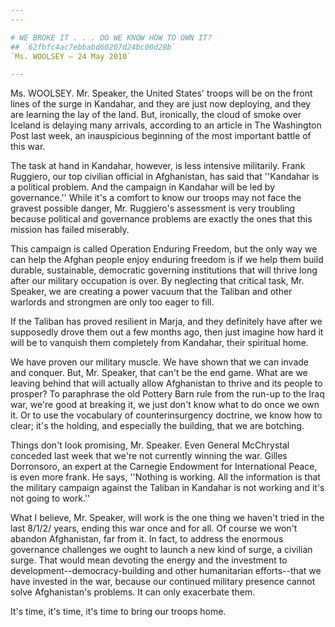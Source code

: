 ```yaml
---
---

# WE BROKE IT . . . DO WE KNOW HOW TO OWN IT?
## `62fbfc4ac7ebbabd60207d24bc00d28b`
`Ms. WOOLSEY — 24 May 2010`

---
```



Ms. WOOLSEY. Mr. Speaker, the United States' troops will be on the 
front lines of the surge in Kandahar, and they are just now deploying, 
and they are learning the lay of the land. But, ironically, the cloud 
of smoke over Iceland is delaying many arrivals, according to an 
article in The Washington Post last week, an inauspicious beginning of 
the most important battle of this war.

The task at hand in Kandahar, however, is less intensive militarily. 
Frank Ruggiero, our top civilian official in Afghanistan, has said that 
''Kandahar is a political problem. And the campaign in Kandahar will be 
led by governance.'' While it's a comfort to know our troops may not 
face the gravest possible danger, Mr. Ruggiero's assessment is very 
troubling because political and governance problems are exactly the 
ones that this mission has failed miserably.

This campaign is called Operation Enduring Freedom, but the only way 
we can help the Afghan people enjoy enduring freedom is if we help them 
build durable, sustainable, democratic governing institutions that will 
thrive long after our military occupation is over. By neglecting that 
critical task, Mr. Speaker, we are creating a power vacuum that the 
Taliban and other warlords and strongmen are only too eager to fill.

If the Taliban has proved resilient in Marja, and they definitely 
have after we supposedly drove them out a few months ago, then just 
imagine how hard it will be to vanquish them completely from Kandahar, 
their spiritual home.

We have proven our military muscle. We have shown that we can invade 
and conquer. But, Mr. Speaker, that can't be the end game. What are we 
leaving behind that will actually allow Afghanistan to thrive and its 
people to prosper? To paraphrase the old Pottery Barn rule from the 
run-up to the Iraq war, we're good at breaking it, we just don't know 
what to do once we own it. Or to use the vocabulary of 
counterinsurgency doctrine, we know how to clear; it's the holding, and 
especially the building, that we are botching.

Things don't look promising, Mr. Speaker. Even General McChrystal 
conceded last week that we're not currently winning the war. Gilles 
Dorronsoro, an expert at the Carnegie Endowment for International 
Peace, is even more frank. He says, ''Nothing is working. All the 
information is that the military campaign against the Taliban in 
Kandahar is not working and it's not going to work.''

What I believe, Mr. Speaker, will work is the one thing we haven't 
tried in the last 8/1/2/ years, ending this war once and for all. Of 
course we won't abandon Afghanistan, far from it. In fact, to address 
the enormous governance challenges we ought to launch a new kind of 
surge, a civilian surge. That would mean devoting the energy and the 
investment to development--democracy-building and other humanitarian 
efforts--that we have invested in the war, because our continued 
military presence cannot solve Afghanistan's problems. It can only 
exacerbate them.

It's time, it's time, it's time to bring our troops home.
